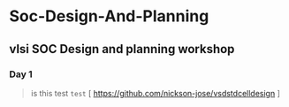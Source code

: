 # Soc-Design-And-Planning
## vlsi SOC Design and planning workshop
### Day 1 
> is this test
`
test
`
[ https://github.com/nickson-jose/vsdstdcelldesign ]
